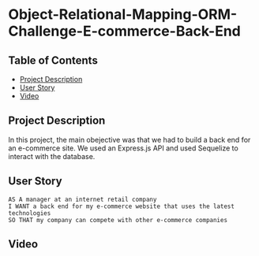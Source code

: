 # Object-Relational-Mapping-ORM-Challenge-E-commerce-Back-End


## Table of Contents
* [Project Description](#project-description)
* [User Story](#user-story)
* [Video](#)


## Project Description

In this project, the main obejective was that we had to build a back end for an e-commerce site. We used an Express.js API and used Sequelize to interact with the database.

## User Story

```
AS A manager at an internet retail company
I WANT a back end for my e-commerce website that uses the latest technologies
SO THAT my company can compete with other e-commerce companies
```

## Video

